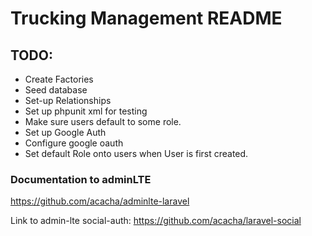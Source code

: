 # Trucking Management README

## TODO:
* Create Factories
* Seed database
* Set-up Relationships
* Set up phpunit xml for testing
* Make sure users default to some role.
* Set up Google Auth
* Configure google oauth
* Set default Role onto users when User is first created.

### Documentation to adminLTE
https://github.com/acacha/adminlte-laravel

Link to admin-lte social-auth:
https://github.com/acacha/laravel-social